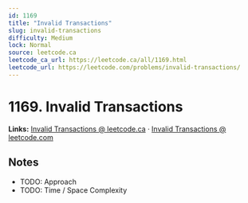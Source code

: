 ```yaml
--- 
id: 1169
title: "Invalid Transactions"
slug: invalid-transactions
difficulty: Medium
lock: Normal
source: leetcode.ca
leetcode_ca_url: https://leetcode.ca/all/1169.html
leetcode_url: https://leetcode.com/problems/invalid-transactions/
---
```


# 1169. Invalid Transactions

**Links:** [Invalid Transactions @ leetcode.ca](https://leetcode.ca/all/1169.html) · [Invalid Transactions @ leetcode.com](https://leetcode.com/problems/invalid-transactions/)

## Notes
- TODO: Approach
- TODO: Time / Space Complexity
